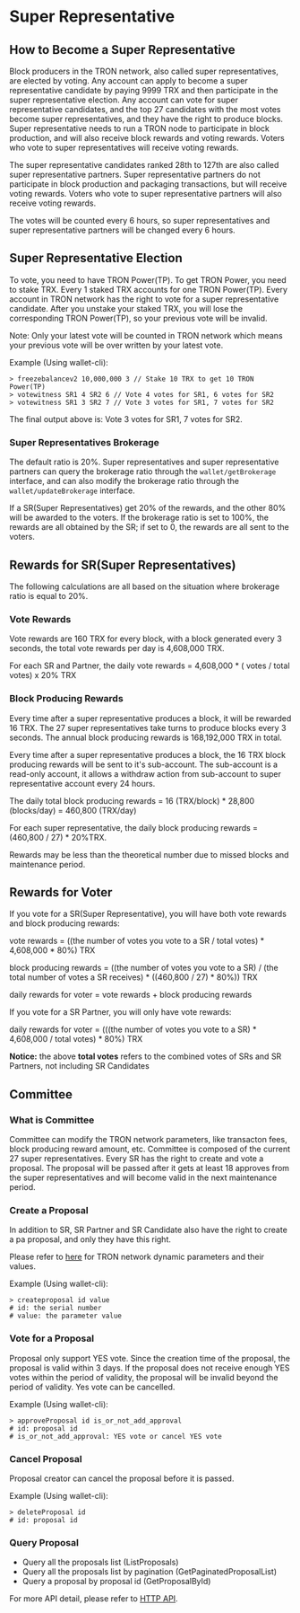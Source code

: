 # Super Representative

## How to Become a Super Representative

Block producers in the TRON network, also called super representatives, are elected by voting. Any account can apply to become a super representative candidate by paying 9999 TRX and then participate in the super representative election. Any account can vote for super representative candidates, and the top 27 candidates with the most votes become super representatives, and they have the right to produce blocks. Super representative needs to run a TRON node to participate in block production, and will also receive block rewards and voting rewards. Voters who vote to super representatives will receive voting rewards.

The super representative candidates ranked 28th to 127th are also called super representative partners. Super representative partners do not participate in block production and packaging transactions, but will receive voting rewards. Voters who vote to super representative partners will also receive voting rewards.

The votes will be counted every 6 hours, so super representatives and super representative partners will be changed every 6 hours.

## Super Representative Election

To vote, you need to have TRON Power(TP). To get TRON Power, you need to stake TRX. Every 1 staked TRX accounts for one TRON Power(TP). Every account in TRON network has the right to vote for a super representative candidate. After you unstake your staked TRX, you will lose the corresponding TRON Power(TP), so your previous vote will be invalid.

Note: Only your latest vote will be counted in TRON network which means your previous vote will be over written by your latest vote.

Example (Using wallet-cli):

```console
> freezebalancev2 10,000,000 3 // Stake 10 TRX to get 10 TRON Power(TP)
> votewitness SR1 4 SR2 6 // Vote 4 votes for SR1, 6 votes for SR2
> votewitness SR1 3 SR2 7 // Vote 3 votes for SR1, 7 votes for SR2
```

The final output above is: Vote 3 votes for SR1, 7 votes for SR2.

### Super Representatives Brokerage

The default ratio is 20%. Super representatives and super representative partners can query the brokerage ratio through the `wallet/getBrokerage` interface, and can also modify the brokerage ratio through the `wallet/updateBrokerage` interface.

If a SR(Super Representatives) get 20% of the rewards, and the other 80% will be awarded to the voters. If the brokerage ratio is set to 100%, the rewards are all obtained by the SR; if set to 0, the rewards are all sent to the voters.

## Rewards for SR(Super Representatives)
The following calculations are all based on the situation where brokerage ratio is equal to 20%.

### Vote Rewards

Vote rewards are 160 TRX for every block, with a block generated every 3 seconds, the total vote rewards per day is  4,608,000 TRX.

For each SR and Partner, the daily vote rewards = 4,608,000 * ( votes /  total votes) x 20%  TRX

### Block Producing Rewards

Every time after a super representative produces a block, it will be rewarded 16 TRX. The 27 super representatives take turns to produce blocks every 3 seconds. The annual block producing rewards is 168,192,000 TRX in total.

Every time after a super representative produces a block, the 16 TRX block producing rewards will be sent to it's sub-account. The sub-account is a read-only account, it allows a withdraw action from sub-account to super representative account every 24 hours.

The daily total block producing rewards = 16 (TRX/block) * 28,800 (blocks/day) = 460,800 (TRX/day)

For each super representative, the daily block producing rewards = (460,800 / 27) * 20%TRX.


Rewards may be less than the theoretical number due to missed blocks and maintenance period.

## Rewards for Voter

If you vote for a SR(Super Representative), you will have both vote rewards and block producing rewards:

vote rewards = ((the number of votes you vote to a SR / total votes) * 4,608,000 * 80%) TRX

block producing rewards = ((the number of votes you vote to a SR) / (the total number of votes a SR receives) * ((460,800 / 27) * 80%)) TRX

daily rewards for voter = vote rewards + block producing rewards 

If you vote for a SR Partner, you will only have vote rewards:

daily rewards for voter = (((the number of votes you vote to a SR) * 4,608,000 / total votes) * 80%) TRX

**Notice:** the above **total votes** refers to the combined votes of SRs and SR Partners, not including SR Candidates

## Committee

### What is Committee

Committee can modify the TRON network parameters, like transacton fees, block producing reward amount, etc. Committee is composed of the current 27 super representatives. Every SR has the right to create and vote a proposal. The proposal will be passed after it gets at least 18 approves from the super representatives and will become valid in the next maintenance period.

### Create a Proposal

In addition to SR, SR Partner and SR Candidate also have the right to create a pa proposal, and only they have this right.

Please refer to [here](https://tronscan.org/#/sr/committee) for TRON network dynamic parameters and their values.

Example (Using wallet-cli):

```console
> createproposal id value
# id: the serial number
# value: the parameter value
```


### Vote for a Proposal

Proposal only support YES vote. Since the creation time of the proposal, the proposal is valid within 3 days. If the proposal does not receive enough YES votes within the period of validity, the proposal will be invalid beyond the period of validity. Yes vote can be cancelled.

Example (Using wallet-cli):

```console
> approveProposal id is_or_not_add_approval
# id: proposal id
# is_or_not_add_approval: YES vote or cancel YES vote
```

### Cancel Proposal

Proposal creator can cancel the proposal before it is passed.

Example (Using wallet-cli):

```console
> deleteProposal id
# id: proposal id
```

### Query Proposal

- Query all the proposals list (ListProposals)
- Query all the proposals list by pagination (GetPaginatedProposalList)
- Query a proposal by proposal id (GetProposalById)

For more API detail, please refer to [HTTP API](../api/http.md).
